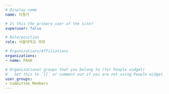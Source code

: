 ```yaml
---
# Display name
name: 이형기

# Is this the primary user of the site?
superuser: false

# Role/position
role: 서울대학교 의대

# Organizations/Affiliations
organizations:
- name: PAGK

# Organizational groups that you belong to (for People widget)
#   Set this to `[]` or comment out if you are not using People widget.
user_groups:
- Committee Members
---
```

